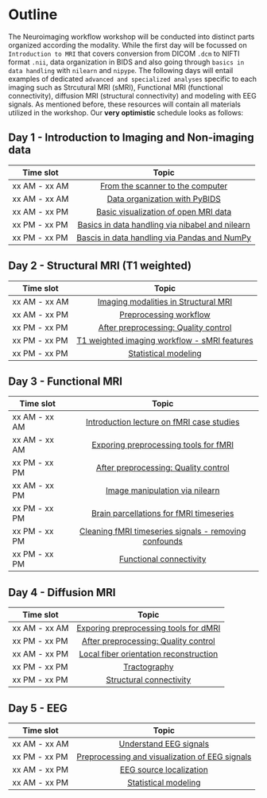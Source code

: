 # Outline

The Neuroimaging workflow workshop will be conducted into distinct parts organized according the
modality. While the first day will be focussed on `Introduction to MRI` that covers conversion
from DICOM `.dcm` to NIFTI format `.nii`, data organization in BIDS and also going through
 `basics in data handling` with `nilearn` and `nipype`. The following days 
will entail examples of dedicated `advanced and specialized analyses` specific to each
imaging such as Strcutural MRI (sMRI), Functional MRI (functional connectivity),
 diffusion MRI (structural connectivity) and modeling with EEG signals.
 As mentioned before, these resources will contain all materials utilized in the workshop.
Our **very optimistic** schedule looks as follows: 

## Day 1 - Introduction to Imaging and Non-imaging data

| Time slot         | Topic | 
|--------------|:-----:|
| xx AM - xx AM |  [From the scanner to the computer]() |
| xx AM - xx AM |  [Data organization with PyBIDS]() |
| xx AM - xx PM |  [Basic visualization of open MRI data]() |
| xx PM - xx PM |  [Basics in data handling via nibabel and nilearn]() |
| xx PM - xx PM |  [Bascis in data handling via Pandas and NumPy]() |


## Day 2 - Structural MRI (T1 weighted)

| Time slot         | Topic | 
|--------------|:-----:|
| xx AM - xx AM |  [Imaging modalities in Structural MRI]() |
| xx AM - xx PM |  [Preprocessing workflow]() |
| xx PM - xx PM |  [After preprocessing: Quality control]() |
| xx PM - xx PM |  [T1 weighted imaging workflow - sMRI features]() |
| xx PM - xx PM |  [Statistical modeling]() |

## Day 3 - Functional MRI

| Time slot         | Topic | 
|--------------|:-----:|
| xx AM - xx AM |  [Introduction lecture on fMRI case studies]() |
| xx AM - xx AM |  [Exporing preprocessing tools for fMRI]() |
| xx PM - xx PM |  [After preprocessing: Quality control]() |
| xx AM - xx PM |  [Image manipulation via nilearn]() |
| xx PM - xx PM |  [Brain parcellations for fMRI timeseries]() |
| xx PM - xx PM |  [Cleaning fMRI timeseries signals - removing confounds]() |
| xx PM - xx PM |  [Functional connectivity]() |

## Day 4 - Diffusion MRI

| Time slot         | Topic | 
|--------------|:-----:|
| xx AM - xx AM |  [Exporing preprocessing tools for dMRI]() |
| xx PM - xx PM |  [After preprocessing: Quality control]() |
| xx AM - xx PM |  [Local fiber orientation reconstruction]() |
| xx PM - xx PM |  [Tractography]() |
| xx PM - xx PM |  [Structural connectivity]() |

## Day 5 - EEG

| Time slot         | Topic | 
|--------------|:-----:|
| xx AM - xx AM |  [Understand EEG signals]() |
| xx PM - xx PM |  [Preprocessing and visualization of EEG signals]() |
| xx AM - xx PM |  [EEG source localization]() |
| xx AM - xx PM |  [Statistical modeling]() |
